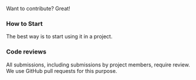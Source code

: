 Want to contribute? Great! 

### How to Start
The best way is to start using it in a project.

### Code reviews
All submissions, including submissions by project members, require review. We
use GitHub pull requests for this purpose.

